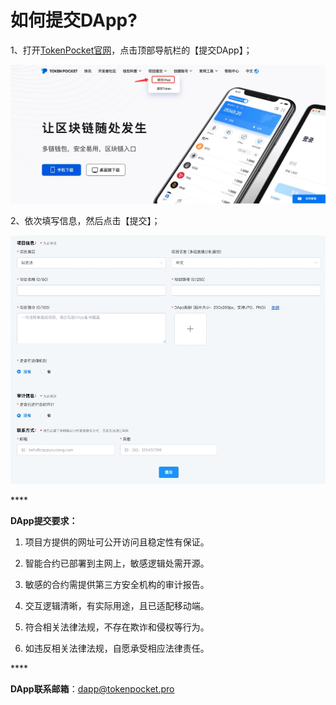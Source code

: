 # 如何提交DApp?

1、打开[TokenPocket官网](https://www.tokenpocket.pro/)，点击顶部导航栏的【提交DApp】；

![](.gitbook/assets/ti-jiao-dapp1.jpg)

2、依次填写信息，然后点击【提交】；

![](.gitbook/assets/dapp2.jpg)

\*\*\*\*

**DApp提交要求：**  
1. 项目方提供的网址可公开访问且稳定性有保证。

2. 智能合约已部署到主网上，敏感逻辑处需开源。

3. 敏感的合约需提供第三方安全机构的审计报告。

4. 交互逻辑清晰，有实际用途，且已适配移动端。

5. 符合相关法律法规，不存在欺诈和侵权等行为。

6. 如违反相关法律法规，自愿承受相应法律责任。

\*\*\*\*

**DApp联系邮箱**：[dapp@tokenpocket.pro](mailto:service@tokenpocket.pro)  


